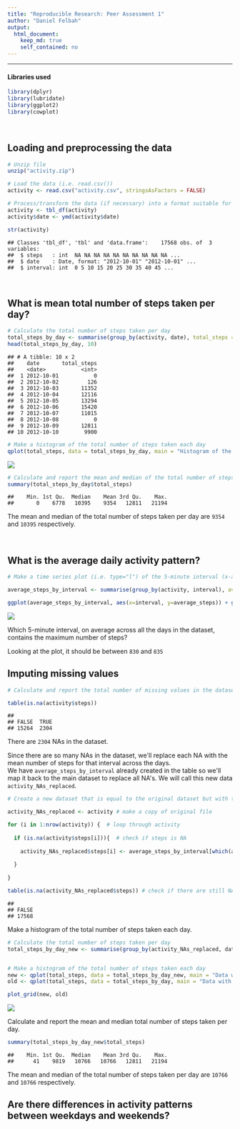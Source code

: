 ```yaml
---
title: "Reproducible Research: Peer Assessment 1"
author: "Daniel Felbah"
output: 
  html_document:
    keep_md: true
    self_contained: no
---
```


---------------------------------

#### Libraries used


```r
library(dplyr)
library(lubridate)
library(ggplot2)
library(cowplot)
```

&nbsp;

## Loading and preprocessing the data


```r
# Unzip file
unzip("activity.zip")

# Load the data (i.e. read.csv())
activity <- read.csv("activity.csv", stringsAsFactors = FALSE)

# Process/transform the data (if necessary) into a format suitable for your analysis
activity <- tbl_df(activity)
activity$date <- ymd(activity$date)

str(activity)
```

```
## Classes 'tbl_df', 'tbl' and 'data.frame':	17568 obs. of  3 variables:
##  $ steps   : int  NA NA NA NA NA NA NA NA NA NA ...
##  $ date    : Date, format: "2012-10-01" "2012-10-01" ...
##  $ interval: int  0 5 10 15 20 25 30 35 40 45 ...
```

&nbsp;

## What is mean total number of steps taken per day?


```r
# Calculate the total number of steps taken per day
total_steps_by_day <- summarise(group_by(activity, date), total_steps = sum(steps, na.rm = TRUE))
head(total_steps_by_day, 10)
```

```
## # A tibble: 10 x 2
##    date       total_steps
##    <date>           <int>
##  1 2012-10-01           0
##  2 2012-10-02         126
##  3 2012-10-03       11352
##  4 2012-10-04       12116
##  5 2012-10-05       13294
##  6 2012-10-06       15420
##  7 2012-10-07       11015
##  8 2012-10-08           0
##  9 2012-10-09       12811
## 10 2012-10-10        9900
```

```r
# Make a histogram of the total number of steps taken each day
qplot(total_steps, data = total_steps_by_day, main = "Histogram of the total number of steps taken each day", binwidth = 1000)
```

![](PA1_template_files/figure-html/unnamed-chunk-2-1.png)<!-- -->

```r
# Calculate and report the mean and median of the total number of steps taken per day
summary(total_steps_by_day$total_steps)
```

```
##    Min. 1st Qu.  Median    Mean 3rd Qu.    Max. 
##       0    6778   10395    9354   12811   21194
```

The mean and median of the total number of steps taken per day are `9354` and `10395` respectively.


&nbsp;

## What is the average daily activity pattern?


```r
# Make a time series plot (i.e. type="l") of the 5-minute interval (x-axis) and the average number of steps taken, averaged across all days (y-axis)

average_steps_by_interval <- summarise(group_by(activity, interval), average_steps = mean(steps, na.rm = TRUE))

ggplot(average_steps_by_interval, aes(x=interval, y=average_steps)) + geom_line()
```

![](PA1_template_files/figure-html/unnamed-chunk-3-1.png)<!-- -->

Which 5-minute interval, on average across all the days in the dataset, contains the maximum number of steps?  

Looking at the plot, it should be between `830` and `835`


## Imputing missing values  


```r
# Calculate and report the total number of missing values in the dataset (i.e. the total number of rows with NAs)

table(is.na(activity$steps))
```

```
## 
## FALSE  TRUE 
## 15264  2304
```


There are `2304` NAs in the dataset.  

Since there are so many NAs in the dataset, we'll replace each NA with the mean number of steps for that interval across the days.  
We have `average_steps_by_interval` already created in the table so we'll map it back to the main dataset to replace all NA's. We will call
this new data `activity_NAs_replaced`.



```r
# Create a new dataset that is equal to the original dataset but with the missing data filled in.

activity_NAs_replaced <- activity # make a copy of original file

for (i in 1:nrow(activity)) {  # loop through activity
  
  if (is.na(activity$steps[i])){  # check if steps is NA
    
    activity_NAs_replaced$steps[i] <- average_steps_by_interval[which(average_steps_by_interval$interval == activity$interval[i]),]$average_steps  # replace NA
  
  }
  
}

table(is.na(activity_NAs_replaced$steps)) # check if there are still NAs
```

```
## 
## FALSE 
## 17568
```


Make a histogram of the total number of steps taken each day.


```r
# Calculate the total number of steps taken per day
total_steps_by_day_new <- summarise(group_by(activity_NAs_replaced, date), total_steps = sum(steps))


# Make a histogram of the total number of steps taken each day
new <- qplot(total_steps, data = total_steps_by_day_new, main = "Data without NAs", binwidth = 1000)
old <- qplot(total_steps, data = total_steps_by_day, main = "Data with NAs", binwidth = 1000)

plot_grid(new, old)
```

![](PA1_template_files/figure-html/unnamed-chunk-6-1.png)<!-- -->

Calculate and report the mean and median total number of steps taken per day.


```r
summary(total_steps_by_day_new$total_steps)
```

```
##    Min. 1st Qu.  Median    Mean 3rd Qu.    Max. 
##      41    9819   10766   10766   12811   21194
```

The mean and median of the total number of steps taken per day are `10766` and `10766` respectively.



## Are there differences in activity patterns between weekdays and weekends?
